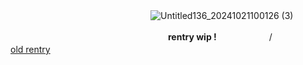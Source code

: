 　　　　　　　　　　　　　　　　![Untitled136_20241021100126 (3)]([https://github.com/user-attachments/assets/56ac0dff-608f-4d50-bf63-1e39c5178be8](https://github.com/h4kaze/h4kaze/blob/main/Untitled136_20241021100126%20(3).png))


　　　　　　　　　　　　　　　　　　**rentry wip !**　　　　　　/　　　　　　[old rentry](https://rentry.co/4venpaz)
　　　　　　　　　　　　

